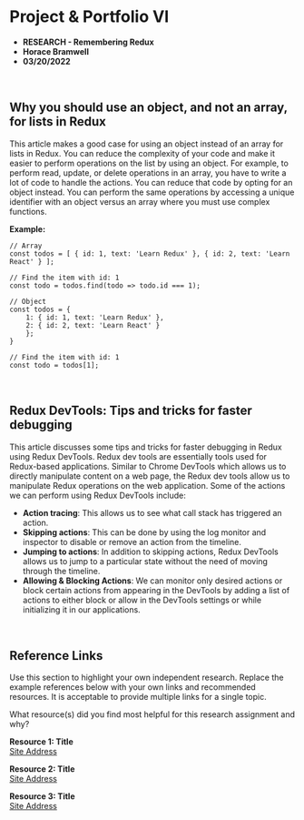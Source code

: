 # Project & Portfolio VI

- **RESEARCH - Remembering Redux**
- **Horace Bramwell**
- **03/20/2022**

<br>

## Why you should use an object, and not an array, for lists in Redux

This article makes a good case for using an object instead of an array for lists in Redux. You can reduce the complexity of your code and make it easier to perform operations on the list by using an object. For example, to perform read, update, or delete operations in an array, you have to write a lot of code to handle the actions. You can reduce that code by opting for an object instead. You can perform the same operations by accessing a unique identifier with an object versus an array where you must use complex functions.

**Example:**

```
// Array
const todos = [ { id: 1, text: 'Learn Redux' }, { id: 2, text: 'Learn React' } ];

// Find the item with id: 1
const todo = todos.find(todo => todo.id === 1);

// Object
const todos = {
    1: { id: 1, text: 'Learn Redux' },
    2: { id: 2, text: 'Learn React' }
    };
}

// Find the item with id: 1
const todo = todos[1];
```

<br>

## Redux DevTools: Tips and tricks for faster debugging

This article discusses some tips and tricks for faster debugging in Redux using Redux DevTools. Redux dev tools are essentially tools used for Redux-based applications. Similar to Chrome DevTools which allows us to directly manipulate content on a web page, the Redux dev tools allow us to manipulate Redux operations on the web application. Some of the actions we can perform using Redux DevTools include:

- **Action tracing**: This allows us to see what call stack has triggered an action.
- **Skipping actions**: This can be done by using the log monitor and inspector to disable or remove an action from the timeline.
- **Jumping to actions**: In addition to skipping actions, Redux DevTools allows us to jump to a particular state without the need of moving through the timeline.
- **Allowing & Blocking Actions**: We can monitor only desired actions or block certain actions from appearing in the DevTools by adding a list of actions to either block or allow in the DevTools settings or while initializing it in our applications.

<br>

## Reference Links

Use this section to highlight your own independent research. Replace the example references below with your own links and recommended resources. It is acceptable to provide multiple links for a single topic.

What resource(s) did you find most helpful for this research assignment and why?

**Resource 1: Title**  
[Site Address](https://www.someaddress.com/full/url/)

**Resource 2: Title**  
[Site Address](https://www.someaddress.com/full/url/)

**Resource 3: Title**  
[Site Address](https://www.someaddress.com/full/url/)
